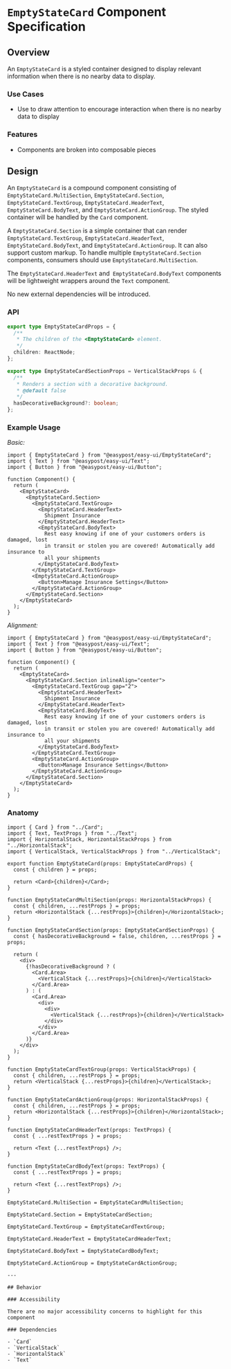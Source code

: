 # `EmptyStateCard` Component Specification

## Overview

An `EmptyStateCard` is a styled container designed to display relevant information when there is no nearby data to display.

### Use Cases

- Use to draw attention to encourage interaction when there is no nearby data to display

### Features

- Components are broken into composable pieces

## Design

An `EmptyStateCard` is a compound component consisting of `EmptyStateCard.MultiSection`, `EmptyStateCard.Section`, `EmptyStateCard.TextGroup`, `EmptyStateCard.HeaderText`, `EmptyStateCard.BodyText`, and `EmptyStateCard.ActionGroup`. The styled container will be handled by the `Card` component.

A `EmptyStateCard.Section` is a simple container that can render `EmptyStateCard.TextGroup`, `EmptyStateCard.HeaderText`, `EmptyStateCard.BodyText`, and `EmptyStateCard.ActionGroup`. It can also support custom markup. To handle multiple `EmptyStateCard.Section` components, consumers should use `EmptyStateCard.MultiSection`.

The `EmptyStateCard.HeaderText` and` EmptyStateCard.BodyText` components will be lightweight wrappers around the `Text` component.

No new external dependencies will be introduced.

### API

```ts
export type EmptyStateCardProps = {
  /**
   * The children of the <EmptyStateCard> element.
   */
  children: ReactNode;
};

export type EmptyStateCardSectionProps = VerticalStackProps & {
  /**
   * Renders a section with a decorative background.
   * @default false
   */
  hasDecorativeBackground?: boolean;
};
```

### Example Usage

_Basic:_

```tsx
import { EmptyStateCard } from "@easypost/easy-ui/EmptyStateCard";
import { Text } from "@easypost/easy-ui/Text";
import { Button } from "@easypost/easy-ui/Button";

function Component() {
  return (
    <EmptyStateCard>
      <EmptyStateCard.Section>
        <EmptyStateCard.TextGroup>
          <EmptyStateCard.HeaderText>
            Shipment Insurance
          </EmptyStateCard.HeaderText>
          <EmptyStateCard.BodyText>
            Rest easy knowing if one of your customers orders is damaged, lost
            in transit or stolen you are covered! Automatically add insurance to
            all your shipments
          </EmptyStateCard.BodyText>
        </EmptyStateCard.TextGroup>
        <EmptyStateCard.ActionGroup>
          <Button>Manage Insurance Settings</Button>
        </EmptyStateCard.ActionGroup>
      </EmptyStateCard.Section>
    </EmptyStateCard>
  );
}
```

_Alignment:_

```tsx
import { EmptyStateCard } from "@easypost/easy-ui/EmptyStateCard";
import { Text } from "@easypost/easy-ui/Text";
import { Button } from "@easypost/easy-ui/Button";

function Component() {
  return (
    <EmptyStateCard>
      <EmptyStateCard.Section inlineAlign="center">
        <EmptyStateCard.TextGroup gap="2">
          <EmptyStateCard.HeaderText>
            Shipment Insurance
          </EmptyStateCard.HeaderText>
          <EmptyStateCard.BodyText>
            Rest easy knowing if one of your customers orders is damaged, lost
            in transit or stolen you are covered! Automatically add insurance to
            all your shipments
          </EmptyStateCard.BodyText>
        </EmptyStateCard.TextGroup>
        <EmptyStateCard.ActionGroup>
          <Button>Manage Insurance Settings</Button>
        </EmptyStateCard.ActionGroup>
      </EmptyStateCard.Section>
    </EmptyStateCard>
  );
}
```

### Anatomy

```tsx
import { Card } from "../Card";
import { Text, TextProps } from "../Text";
import { HorizontalStack, HorizontalStackProps } from "../HorizontalStack";
import { VerticalStack, VerticalStackProps } from "../VerticalStack";

export function EmptyStateCard(props: EmptyStateCardProps) {
  const { children } = props;

  return <Card>{children}</Card>;
}

function EmptyStateCardMultiSection(props: HorizontalStackProps) {
  const { children, ...restProps } = props;
  return <HorizontalStack {...restProps}>{children}</HorizontalStack>;
}

function EmptyStateCardSection(props: EmptyStateCardSectionProps) {
  const { hasDecorativeBackground = false, children, ...restProps } = props;

  return (
    <div>
      {!hasDecorativeBackground ? (
        <Card.Area>
          <VerticalStack {...restProps}>{children}</VerticalStack>
        </Card.Area>
      ) : (
        <Card.Area>
          <div>
            <div>
              <VerticalStack {...restProps}>{children}</VerticalStack>
            </div>
          </div>
        </Card.Area>
      )}
    </div>
  );
}

function EmptyStateCardTextGroup(props: VerticalStackProps) {
  const { children, ...restProps } = props;
  return <VerticalStack {...restProps}>{children}</VerticalStack>;
}

function EmptyStateCardActionGroup(props: HorizontalStackProps) {
  const { children, ...restProps } = props;
  return <HorizontalStack {...restProps}>{children}</HorizontalStack>;
}

function EmptyStateCardHeaderText(props: TextProps) {
  const { ...restTextProps } = props;

  return <Text {...restTextProps} />;
}

function EmptyStateCardBodyText(props: TextProps) {
  const { ...restTextProps } = props;

  return <Text {...restTextProps} />;
}

EmptyStateCard.MultiSection = EmptyStateCardMultiSection;

EmptyStateCard.Section = EmptyStateCardSection;

EmptyStateCard.TextGroup = EmptyStateCardTextGroup;

EmptyStateCard.HeaderText = EmptyStateCardHeaderText;

EmptyStateCard.BodyText = EmptyStateCardBodyText;

EmptyStateCard.ActionGroup = EmptyStateCardActionGroup;

---

## Behavior

### Accessibility

There are no major accessibility concerns to highlight for this component

### Dependencies

- `Card`
- `VerticalStack`
- `HorizontalStack`
- `Text`
```
